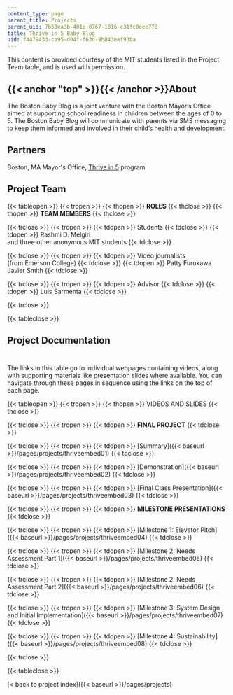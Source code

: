 ```yaml
---
content_type: page
parent_title: Projects
parent_uid: 7b53ea3b-401e-0767-1816-c31fc0eee770
title: Thrive in 5 Baby Blog
uid: f4479433-ca95-d04f-f63d-9b843eef93ba
---
```


This content is provided courtesy of the MIT students listed in the Project Team table, and is used with permission.

{{< anchor "top" >}}{{< /anchor >}}About
----------------------------------------

The Boston Baby Blog is a joint venture with the Boston Mayor’s Office aimed at supporting school readiness in children between the ages of 0 to 5. The Boston Baby Blog will communicate with parents via SMS messaging to keep them informed and involved in their child’s health and development.

Partners
--------

Boston, MA Mayor's Office, [Thrive in 5](http://www.thrivein5boston.org/) program

Project Team
------------

{{< tableopen >}}
{{< tropen >}}
{{< thopen >}}
**ROLES**
{{< thclose >}}
{{< thopen >}}
**TEAM MEMBERS**
{{< thclose >}}

{{< trclose >}}
{{< tropen >}}
{{< tdopen >}}
Students
{{< tdclose >}}
{{< tdopen >}}
Rashmi D. Melgiri  
and three other anonymous MIT students
{{< tdclose >}}

{{< trclose >}}
{{< tropen >}}
{{< tdopen >}}
Video journalists  
(from Emerson College)
{{< tdclose >}}
{{< tdopen >}}
Patty Furukawa  
Javier Smith
{{< tdclose >}}

{{< trclose >}}
{{< tropen >}}
{{< tdopen >}}
Advisor
{{< tdclose >}}
{{< tdopen >}}
Luis Sarmenta
{{< tdclose >}}

{{< trclose >}}

{{< tableclose >}}

Project Documentation  
 
-------------------------

The links in this table go to individual webpages containing videos, along with supporting materials like presentation slides where available. You can navigate through these pages in sequence using the links on the top of each page.

{{< tableopen >}}
{{< tropen >}}
{{< thopen >}}
VIDEOS AND SLIDES
{{< thclose >}}

{{< trclose >}}
{{< tropen >}}
{{< tdopen >}}
**FINAL PROJECT**
{{< tdclose >}}

{{< trclose >}}
{{< tropen >}}
{{< tdopen >}}
[Summary]({{< baseurl >}}/pages/projects/thriveembed01)
{{< tdclose >}}

{{< trclose >}}
{{< tropen >}}
{{< tdopen >}}
[Demonstration]({{< baseurl >}}/pages/projects/thriveembed02)
{{< tdclose >}}

{{< trclose >}}
{{< tropen >}}
{{< tdopen >}}
[Final Class Presentation]({{< baseurl >}}/pages/projects/thriveembed03)
{{< tdclose >}}

{{< trclose >}}
{{< tropen >}}
{{< tdopen >}}
**MILESTONE PRESENTATIONS**
{{< tdclose >}}

{{< trclose >}}
{{< tropen >}}
{{< tdopen >}}
[Milestone 1: Elevator Pitch]({{< baseurl >}}/pages/projects/thriveembed04)
{{< tdclose >}}

{{< trclose >}}
{{< tropen >}}
{{< tdopen >}}
[Milestone 2: Needs Assessment Part 1]({{< baseurl >}}/pages/projects/thriveembed05)
{{< tdclose >}}

{{< trclose >}}
{{< tropen >}}
{{< tdopen >}}
[Milestone 2: Needs Assessment Part 2]({{< baseurl >}}/pages/projects/thriveembed06)
{{< tdclose >}}

{{< trclose >}}
{{< tropen >}}
{{< tdopen >}}
[Milestone 3: System Design and Initial Implementation]({{< baseurl >}}/pages/projects/thriveembed07)
{{< tdclose >}}

{{< trclose >}}
{{< tropen >}}
{{< tdopen >}}
[Milestone 4: Sustainability]({{< baseurl >}}/pages/projects/thriveembed08)
{{< tdclose >}}

{{< trclose >}}

{{< tableclose >}}

[\< back to project index]({{< baseurl >}}/pages/projects)